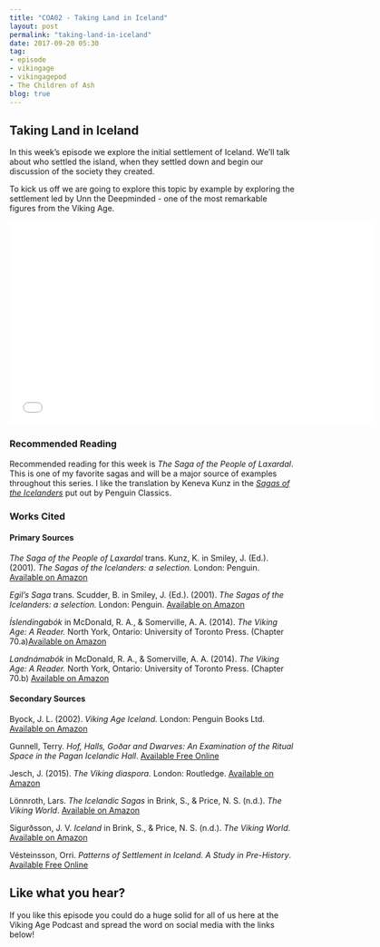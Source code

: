 ```yaml
---
title: "COA02 - Taking Land in Iceland"
layout: post
permalink: "taking-land-in-iceland"
date: 2017-09-20 05:30
tag:
- episode
- vikingage
- vikingagepod
- The Children of Ash
blog: true
---
```


## Taking Land in Iceland

	
In this week’s episode we explore the initial settlement of Iceland. We’ll talk about who settled the island, when they settled down and begin our discussion of the society they created. 

To kick us off we are going to explore this topic by example by exploring the settlement led by Unn the Deepminded - one of the most remarkable figures from the Viking Age. 

<iframe style="border: none" src="//html5-player.libsyn.com/embed/episode/id/5743278/height/360/width/640/theme/standard/autonext/no/thumbnail/yes/autoplay/no/preload/no/no_addthis/no/direction/backward/" height="360" width="640" scrolling="no"  allowfullscreen webkitallowfullscreen mozallowfullscreen oallowfullscreen msallowfullscreen></iframe>

### Recommended Reading 

Recommended reading for this week is _The Saga of the People of Laxardal_. This is one of my favorite sagas and will be a major source of examples throughout this series. I like the translation by Keneva Kunz in the [_Sagas of the Icelanders_](https://www.amazon.com/Sagas-Icelanders-Penguin-Classics-Deluxe/dp/0141000031/ref=tmm_pap_swatch_0?_encoding=UTF8&qid=&sr=) put out by Penguin Classics. 

### Works Cited 

#### Primary Sources

_The Saga of the People of Laxardal_ trans. Kunz, K. in Smiley, J. (Ed.). (2001). _The Sagas of the Icelanders: a selection._ London: Penguin. [Available on Amazon](https://www.amazon.com/Sagas-Icelanders-Penguin-Classics-Deluxe/dp/0141000031/ref=tmm_pap_swatch_0?_encoding=UTF8&qid=&sr=)

_Egil’s Saga_  trans. Scudder, B. in Smiley, J. (Ed.). (2001). _The Sagas of the Icelanders: a selection._ London: Penguin. [Available on Amazon](https://www.amazon.com/Sagas-Icelanders-Penguin-Classics-Deluxe/dp/0141000031/ref=tmm_pap_swatch_0?_encoding=UTF8&qid=&sr=)

_Íslendingabók_ in McDonald, R. A., & Somerville, A. A. (2014). _The Viking Age: A Reader._ North York, Ontario: University of Toronto Press. (Chapter 70.a)[Available on Amazon](https://www.amazon.com/Viking-Age-Readings-Medieval-Civilizations/dp/1442601485/ref=sr_1_2?s=books&ie=UTF8&qid=1504281624&sr=1-2&keywords=The+Viking+Age%3A+A+Reader)

_Landnámabók_ in McDonald, R. A., & Somerville, A. A. (2014). _The Viking Age: A Reader._ North York, Ontario: University of Toronto Press. (Chapter 70.b) [Available on Amazon](https://www.amazon.com/Viking-Age-Readings-Medieval-Civilizations/dp/1442601485/ref=sr_1_2?s=books&ie=UTF8&qid=1504281624&sr=1-2&keywords=The+Viking+Age%3A+A+Reader)

#### Secondary Sources 

Byock, J. L. (2002). _Viking Age Iceland._ London: Penguin Books Ltd. [Available on Amazon](https://www.amazon.com/Viking-Age-Iceland-Jesse-Byock-ebook/dp/B002RI926Q/ref=sr_1_1?s=books&ie=UTF8&qid=1504282026&sr=1-1&keywords=Viking+Age+Iceland)

Gunnell, Terry. _Hof, Halls, Goðar and Dwarves: An Examination of the Ritual Space in the Pagan Icelandic Hall_. [Available Free Online](https://notendur.hi.is/terry/articles/TerryGunnell-2001_Hof,Halls,Godar_and_Dwarves.pdf)

Jesch, J. (2015). _The Viking diaspora._ London: Routledge. [Available on Amazon](https://www.amazon.com/Viking-Diaspora-Medieval-World/dp/1138020796/ref=sr_1_1?s=books&ie=UTF8&qid=1505314295&sr=1-1&keywords=The+Viking+Diaspora)

Lönnroth, Lars. _The Icelandic Sagas_ in Brink, S., & Price, N. S. (n.d.). _The Viking World_. [Available on Amazon](https://www.amazon.com/Viking-World-Routledge-Worlds/dp/0415692628/ref=sr_1_2?s=books&ie=UTF8&qid=1504281905&sr=1-2&keywords=The+Viking+World)

Sigurðsson, J. V. _Iceland_ in Brink, S., & Price, N. S. (n.d.). _The Viking World_. [Available on Amazon](https://www.amazon.com/Viking-World-Routledge-Worlds/dp/0415692628/ref=sr_1_2?s=books&ie=UTF8&qid=1504281905&sr=1-2&keywords=The+Viking+World)

Vésteinsson, Orri. _Patterns of Settlement in Iceland. A Study in Pre-History_. [Available Free Online](https://www.researchgate.net/publication/258435405_Patterns_of_Settlement_in_Iceland_A_Study_in_Pre-History)


## Like what you hear?
If you like this episode you could do a huge solid for all of us here at the Viking Age Podcast and spread the word on social media with the links below!